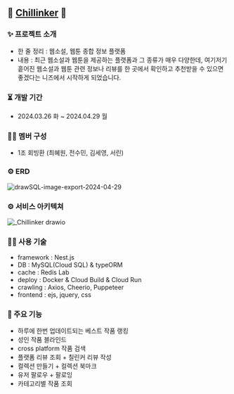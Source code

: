 ## 💜 [Chillinker](https://chillinker-q2dan5o26q-du.a.run.app/main) 💜

### ✨ 프로젝트 소개
- 한 줄 정리 : 웹소설, 웹툰 종합 정보 플랫폼
- 내용 : 최근 웹소설과 웹툰을 제공하는 플랫폼과 그 종류가 매우 다양한데, 여기저기 흩어진 웹소설과 웹툰 관련 정보나 리뷰를 한 곳에서 확인하고 추천받을 수 있으면 좋겠다는 니즈에서 시작하게 되었습니다.

### ⏳️ 개발 기간
- 2024.03.26 화 ~ 2024.04.29 월

### 👩‍💻 멤버 구성
- 1조 회빙환 (최혜원, 전수민, 김세영, 서린)

### ⚙️ ERD
![drawSQL-image-export-2024-04-29](https://github.com/choobao/chillinker/assets/154856948/5dabb6d5-1077-4c54-91c6-bf0a652008ce)


### ⚙ 서비스 아키텍쳐
![_Chillinker drawio](https://github.com/choobao/chillinker/assets/154856948/3b8490d1-c01a-4703-9dcd-6da42285766b)


### 👩‍💻 사용 기술
- framework : Nest.js
- DB : MySQL(Cloud SQL) & typeORM
- cache : Redis Lab
- deploy : Docker & Cloud Build & Cloud Run
- crawling : Axios, Cheerio, Puppeteer
- frontend : ejs, jquery, css

### 📌 주요 기능

- 하루에 한번 업데이트되는 베스트 작품 랭킹
- 성인 작품 블라인드
- cross platform 작품 검색
- 플랫폼 리뷰 조회 + 칠린커 리뷰 작성
- 컬렉션 만들기 + 컬렉션 북마크
- 유저 팔로우 + 팔로잉
- 카테고리별 작품 조회
